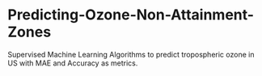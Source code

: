 # Predicting-Ozone-Non-Attainment-Zones
 Supervised Machine Learning Algorithms to predict tropospheric ozone in US with MAE and Accuracy as metrics.
